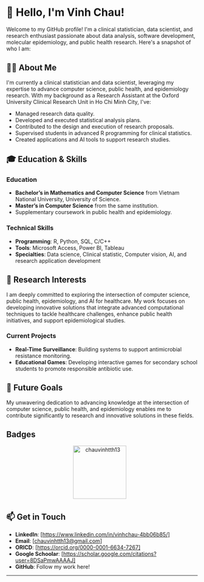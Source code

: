 # 👋 Hello, I'm Vinh Chau!

Welcome to my GitHub profile! I'm a clinical statistician, data scientist, and research enthusiast passionate about data analysis, software development, molecular epidemiology, and public health research. Here's a snapshot of who I am:

## 🧑‍💻 About Me

I'm currently a clinical statistician and data scientist, leveraging my expertise to advance computer science, public health, and epidemiology research. With my background as a Research Assistant at the Oxford University Clinical Research Unit in Ho Chi Minh City, I've:

- Managed research data quality.
- Developed and executed statistical analysis plans.
- Contributed to the design and execution of research proposals.
- Supervised students in advanced R programming for clinical statistics.
- Created applications and AI tools to support research studies.

## 🎓 Education & Skills

### Education
- **Bachelor’s in Mathematics and Computer Science** from Vietnam National University, University of Science.
- **Master’s in Computer Science** from the same institution.
- Supplementary coursework in public health and epidemiology.

### Technical Skills
- **Programming**: R, Python, SQL, C/C++
- **Tools**: Microsoft Access, Power BI, Tableau
- **Specialties**: Data science, Clinical statistic, Computer vision, AI, and research application development

## 🔬 Research Interests

I am deeply committed to exploring the intersection of computer science, public health, epidemiology, and AI for healthcare. My work focuses on developing innovative solutions that integrate advanced computational techniques to tackle healthcare challenges, enhance public health initiatives, and support epidemiological studies.

### Current Projects
- **Real-Time Surveillance**: Building systems to support antimicrobial resistance monitoring.
- **Educational Games**: Developing interactive games for secondary school students to promote responsible antibiotic use.

## 🌱 Future Goals

My unwavering dedication to advancing knowledge at the intersection of computer science, public health, and epidemiology enables me to contribute significantly to research and innovative solutions in these fields.

## Badges

<p style="text-align: center;">
  <img src="https://github-readme-stats.vercel.app/api?username=chauvinhtth13&show_icons=true&locale=en" alt="chauvinhtth13" style="height: 140px;" />
  &nbsp;&nbsp;
</p>

## 📫 Get in Touch

- **LinkedIn**: [https://www.linkedin.com/in/vinhchau-4bb06b85/]
- **Email**: [chauvinhtth13@gmail.com]
- **ORICD**: [https://orcid.org/0000-0001-6634-7267]
- **Google Schoolar**: [https://scholar.google.com/citations?user=8DSaPmwAAAAJ]
- **GitHub**: Follow my work here!
---
